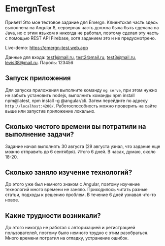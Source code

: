 # EmergnTest

Привет! Это мое тестовое задание для Emergn. 
Клиентская часть здесь выполнена на Angular 8, серверная часть должна была быть сделана на Java, но с этим языком я никогда не работал, поэтому сделал эту часть с помощью REST API Firebase, хотя заданием это и не предусмотрено.

Live-demo: https://emergn-test.web.app

Данные для входа: test1@mail.ru, test2@mail.ru, test3@mail.ru, levis38@mail.ru. Пароль: 123456

## Запуск приложения

Для запуска приложения выполните команду `ng serve`, при этом нужно не забыть установить nodejs, выполнить команды
npm install npm@latest, npm install -g @angular/cli. Затем перейдите по адресу `http://localhost:4200/`.
Работоспособность можно проверить на сайте выше или запустив приложение локально.

## Сколько чистого времени вы потратили на выполнение задачи?

Задание начал выполнять 30 августа (29 августа узнал, что задание еще можно отправить до 6 сентября). Итого 6 дней. В часах, думаю, около 18-20.

## Сколько заняло изучение технологий?

До этого уже был немного знаком с Angular, поэтому изучение технологий много времени не заняло. Приходилось читать разные статьи, подходы к решению проблем. В течение 6 дней узнавал что-то новое.

## Какие трудности возникали?

До этого никогда не работал с авторизацией и регистрацией пользователей, поэтому было немного трудно с этим разобраться. Много времени потратил на отладку, устранение ошибок.
